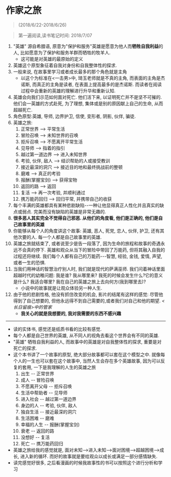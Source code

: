 # 作家之旅

> (2018/6/22-2018/6/26)

> 第一遍阅读,读书笔记时间: 2018/7/07

1. "英雄" 源自希腊语, 原意为"保护和服务"英雄是愿意为他人而**牺牲自我利益**的人, 比如愿意为了保护和服务羊群而牺牲的牧羊人.
    * 这可能是对英雄的最原始的定义
2. 英雄这个原型象征着自我对身份和自我整体性的探求.
3. 一般来说, 在故事里学习或者成长最多的那个角色就是主角
    * 以这个为标准在<一击男>中, 琦玉老师就是不真的主角, 而表面的主角是杰诺斯, 而真正的主角是读者, 在表面上提高最多的是杰诺斯. 而读者在阅读过程中会重新的英雄的理解进行升华和重新认知.
4. 英雄会向我们示范如何面对死亡. 他们活下来, 以证明死亡并不是坚不可摧的. 他们会一英雄的方式赴死, 为了理想, 集体或是别的原因献上自己的生命, 从而超越死亡.
5. 角色原型:英雄, 导师, 边界护卫, 信使, 变形者, 阴影, 伙伴, 骗徒.
6. 英雄之旅:
    1. 正常世界 --> 平常生活
    2. 冒险召唤 --> 未知世界的召唤
    3. 拒斥召唤 --> 不愿离开平常生活
    4. 见导师 --> 指着的指引
    5. 越过第一道边界 --> 进入未知世界
    6. 考验, 伙伴, 敌人 --> 结识帮助的人或接受教训
    7. 接近最深的洞穴 --> 接近目的地和最终挑战前的整顿
    8. 磨难 --> 真正的考验
    9. 报酬(掌握宝剑) --> 获得宝物
    10. 返回的路 --> 返回
    11. 复活 --> 再一次考验, 并顺利通过
    12. 携万能药回归 --> 回归平常, 并携带自己的收获
7. 每个丰满的英雄都具有某种悲剧缺陷--一种让他显得真正人性化并且真实的缺点或弱点. 完美而没有缺陷的英雄是非常无趣的.
8. **很多恶人其实完全不觉得自己邪恶. 从他们的角度看, 他们是正确的, 他们是自己故事里的英雄**
9. 你能够从每个人的角度讲这个故事: 英雄, 恶人, 死党, 恋人, 伙伴, 护卫, 还有其他次要的人. 每一个人都是自己故事里的英雄. 
10. 英雄之旅就结束了, 或者说至少是告一段落了, 因为生命的旅程和故事的奇遇永远不会真的停下. 英雄和观众从当下的冒险中带回了万能药, 但将其融入自我的过程还将继续. 我们每个人都有自己的万能药---智慧, 经验, 金钱, 爱情, 声望, 或者一生的恐惧.
11. 当我们用神话的智慧治疗别人时, 我们就是现代的萨满巫师. 我们问着神话里面超越时代的幼稚问题: 我是谁? 我从哪里来? 我死的时候会发生什么?它的意义是什么? 我适合哪里? 我在自己的英雄之旅上去向何方(我到哪里去)?
    * 小说中的故事就是让观众体验另一种人生.
12. 由于他的悲剧性格, 他没有抓住改变的机会, 影片的结尾有这样的感觉: 尽管他得到了自己想要的, 但他永远得不到自己需要的,或者我们对自己和他的期望. *<长日留痕>中的管家*
    * **我关心的就是我想要的, 我对我需要的东西不感兴趣**

----

* 读的实体书, 感觉还是纸质书看的比较有感觉.
* 每个人都是自己世界的英雄, 从不同人的视角去看这个世界会有不同的英雄.
* "英雄" 牺牲自我利益的人, 而故事中的英雄是对自我整体性的探求, 重要是对死亡的探求.
* 这个本书讲了一个故事的原型, 绝大部分故事都可以套在这个模型之中. 就像每个人的一生也可以套在这个故事中, 当然人生会存在多个英雄故事, 因为可以反复的套用, 一下是我理解的人生的英雄之旅
    1. 出生 -- 正常世界
    2. 成人 -- 冒险召唤
    3. 不愿离开父母 -- 拒斥召唤
    4. 生活中帮助者 -- 见导师
    5. 进入社会 -- 越过第一道边界
    6. 身边的人 -- 考验, 伙伴, 敌人
    7. 独自生活 -- 接近最深的洞穴
    8. 生活困难 -- 磨难
    9. 幸福的人生 -- 报酬(掌握宝剑)
    10. 衰老 -- 返回的路
    11. 没想好 -- 复活
    12. 死亡 -- 携万能药回归
* 英雄之旅给我的感觉就是, 面对未知-->进入未知-->面对困境-->超越困境-->成长, 进入新的循环. 而好的故事就是要给观众以成长或满足一部分感情缺失.
* 读完感觉好很多, 之后看漫画的时候我故事性的书可以按照这个进行分析和学习